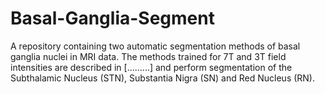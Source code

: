 # Basal-Ganglia-Segment
A repository containing two automatic segmentation methods of basal ganglia nuclei in MRI data. The methods trained for 7T and 3T field intensities are described in [.........] and perform segmentation of the Subthalamic Nucleus (STN), Substantia Nigra (SN) and Red Nucleus (RN).
